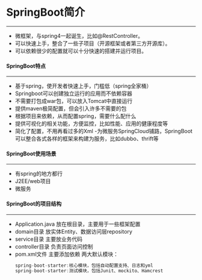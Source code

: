 # SpringBoot简介
---
- 微框架，与spring4一起诞生，比如@RestController。
- 可以快速上手，整合了一些子项目（开源框架或者第三方开源库）。
- 可以依赖很少的配置就可以十分快速的搭建并运行项目。

#### SpringBoot特点
---
- 基于spring，使开发者快速上手，门槛低（spring全家桶）
- Springboot可以创建独立运行的应用而不依赖容器
- 不需要打包成war包，可以放入Tomcat中直接运行
- 提供maven极简配置，但会引入许多不需要的包
- 根据项目来依赖，从而配置spring，需要什么配什么
- 提供可视化的相关功能，方便监控，比如性能、应用的健康程度等
- 简化了配置，不用再看过多的Xml
-为微服务SpringCloud铺路，SpringBoot可以整合各式各样的框架来构建为服务，比如dubbo、thrift等

#### SpringBoot使用场景
---
- 有spring的地方都行
- J2EE/web项目
- 微服务

#### SpringBoot的项目结构
---
- Application.java 放在根目录，主要用于一些框架配置
- domain目录 放实体Entity、数据访问层repository
- service目录 主要放业务代码
- controller目录 负责页面访问控制
- pom.xml文件 主要添加依赖
  两大默认模块：
  ```java
  spring-boot-starter:核心模块，包括自动配置支持、日志和yml
  spring-boot-starter:测试模块，包括Junit、mockito、Hamcrest
  ```